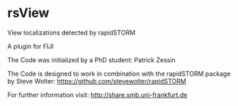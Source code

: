 # rsView
View localizations detected by rapidSTORM

A plugin for FIJI

The Code was initialized by a PhD student: Patrick Zessin

The Code is designed to work in combination with the rapidSTORM package by Steve Wolter: https://github.com/stevewolter/rapidSTORM

For further information visit: http://share.smb.uni-frankfurt.de
